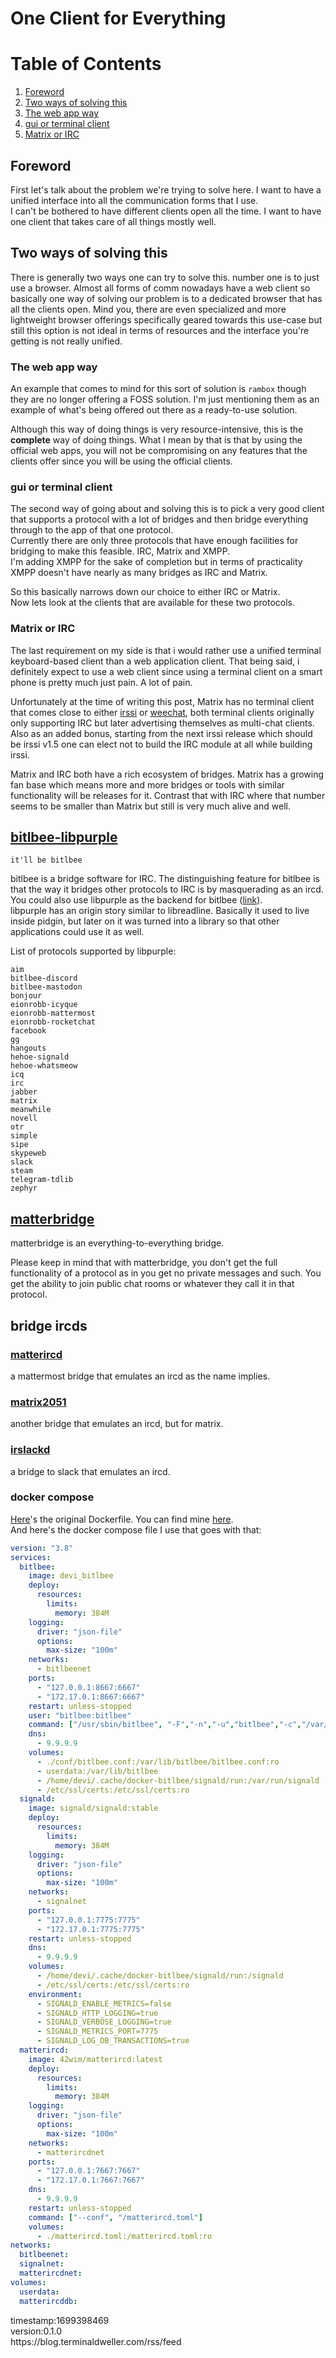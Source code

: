 # One Client for Everything


# Table of Contents
1. [Foreword](#foreword)
2. [Two ways of solving this](#two-ways-of-solving-this)
3. [The web app way](#the-web-app-way)
4. [gui or terminal client](#gui-or-terminal-client)
5. [Matrix or IRC](#matrix-or-irc)
 
## Foreword
 

First let's talk about the problem we're trying to solve here. I want to have a unified interface into all the communication forms that I use.<br/>
I can't be bothered to have different clients open all the time. I want to have one client that takes care of all things mostly well.<br/>

## Two ways of solving this

There is generally two ways one can try to solve this. number one is to just use a browser. Almost all forms of comm nowadays have a web client so basically one way of solving our problem is to a dedicated browser that has all the clients open. Mind you, there are even specialized and more lightweight browser offerings specifically geared towards this use-case but still this option is not ideal in terms of resources and the interface you're getting is not really unified.<br/>

### The web app way

An example that comes to mind for this sort of solution is `rambox` though they are no longer offering a FOSS solution. I'm just mentioning them as an example of what's being offered out there as a ready-to-use solution.<br/>

Although this way of doing things is very resource-intensive, this is the **complete** way of doing things. What I mean by that is that by using the official web apps, you will not be compromising on any features that the clients offer since you will be using the official clients.<br/>

### gui or terminal client

The second way of going about and solving this is to pick a very good client that supports a protocol with a lot of bridges and then bridge everything through to the app of that one protocol.<br/>
Currently there are only three protocols that have enough facilities for bridging to make this feasible. IRC, Matrix and XMPP.<br/>
I'm adding XMPP for the sake of completion but in terms of practicality XMPP doesn't have nearly as many bridges as IRC and Matrix.<br/>

So this basically narrows down our choice to either IRC or Matrix.<br/>
Now lets look at the clients that are available for these two protocols.<br/>

### Matrix or IRC

The last requirement on my side is that i would rather use a unified terminal keyboard-based client than a web application client. That being said, i definitely expect to use a web client since using a terminal client on a smart phone is pretty much just pain. A lot of pain.<br/>

Unfortunately at the time of writing this post, Matrix has no terminal client that comes close to either [irssi](https://github.com/irssi/irssi) or [weechat](https://github.com/weechat/weechat), both terminal clients originally only supporting IRC but later advertising themselves as multi-chat clients.<br/>
Also as an added bonus, starting from the next irssi release which should be irssi v1.5 one can elect not to build the IRC module at all while building irssi.<br/>

Matrix and IRC both have a rich ecosystem of bridges. Matrix has a growing fan base which means more and more bridges or tools with similar functionality will be releases for it. Contrast that with IRC where that number seems to be smaller than Matrix but still is very much alive and well.<br/>

## [bitlbee-libpurple](https://github.com/bitlbee/bitlbee)
 
```
it'll be bitlbee
```

bitlbee is a bridge software for IRC. The distinguishing feature for bitlbee is that the way it bridges other protocols to IRC is by masquerading as an ircd.<br/>
You could also use libpurple as the backend for bitlbee ([link](https://wiki.bitlbee.org/HowtoPurple)).<br/>
libpurple has an origin story similar to libreadline. Basically it used to live inside pidgin, but later on it was turned into a library so that other applications could use it as well.<br/>


List of protocols supported by libpurple:<br/>
```
aim
bitlbee-discord
bitlbee-mastodon
bonjour
eionrobb-icyque
eionrobb-mattermost
eionrobb-rocketchat
facebook
gg
hangouts
hehoe-signald
hehoe-whatsmeow
icq
irc
jabber
matrix
meanwhile
novell
otr
simple
sipe
skypeweb
slack
steam
telegram-tdlib
zephyr
```
 
## [matterbridge](https://github.com/42wim/matterbridge)
matterbridge is an everything-to-everything bridge.<br/>

Please keep in mind that with matterbridge, you don't get the full functionality of a protocol as in you get no private messages and such. You get the ability to join public chat rooms or whatever they call it in that protocol.<br/>
 
## bridge ircds

### [matterircd](https://github.com/42wim/matterircd)
a mattermost bridge that emulates an ircd as the name implies.

### [matrix2051](https://github.com/progval/matrix2051)
another bridge that emulates an ircd, but for matrix.

### [irslackd](https://github.com/adsr/irslackd)
a bridge to slack that emulates an ircd.


### docker compose
[Here](https://github.com/ezkrg/docker-bitlbee-libpurple)'s the original Dockerfile. You can find mine [here](https://github.com/terminaldweller/docker-bitlbee-libpurple).<br/>
And here's the docker compose file I use that goes with that:<br/>

```yaml
version: "3.8"
services:
  bitlbee:
    image: devi_bitlbee
    deploy:
      resources:
        limits:
          memory: 384M
    logging:
      driver: "json-file"
      options:
        max-size: "100m"
    networks:
      - bitlbeenet
    ports:
      - "127.0.0.1:8667:6667"
      - "172.17.0.1:8667:6667"
    restart: unless-stopped
    user: "bitlbee:bitlbee"
    command: ["/usr/sbin/bitlbee", "-F","-n","-u","bitlbee","-c","/var/lib/bitlbee/bitlbee.conf", "-d","/var/lib/bitlbee"]
    dns:
      - 9.9.9.9
    volumes:
      - ./conf/bitlbee.conf:/var/lib/bitlbee/bitlbee.conf:ro
      - userdata:/var/lib/bitlbee
      - /home/devi/.cache/docker-bitlbee/signald/run:/var/run/signald
      - /etc/ssl/certs:/etc/ssl/certs:ro
  signald:
    image: signald/signald:stable
    deploy:
      resources:
        limits:
          memory: 384M
    logging:
      driver: "json-file"
      options:
        max-size: "100m"
    networks:
      - signalnet
    ports:
      - "127.0.0.1:7775:7775"
      - "172.17.0.1:7775:7775"
    restart: unless-stopped
    dns:
      - 9.9.9.9
    volumes:
      - /home/devi/.cache/docker-bitlbee/signald/run:/signald
      - /etc/ssl/certs:/etc/ssl/certs:ro
    environment:
      - SIGNALD_ENABLE_METRICS=false
      - SIGNALD_HTTP_LOGGING=true
      - SIGNALD_VERBOSE_LOGGING=true
      - SIGNALD_METRICS_PORT=7775
      - SIGNALD_LOG_DB_TRANSACTIONS=true
  matterircd:
    image: 42wim/matterircd:latest
    deploy:
      resources:
        limits:
          memory: 384M
    logging:
      driver: "json-file"
      options:
        max-size: "100m"
    networks:
      - matterircdnet
    ports:
      - "127.0.0.1:7667:7667"
      - "172.17.0.1:7667:7667"
    dns:
      - 9.9.9.9
    restart: unless-stopped
    command: ["--conf", "/matterircd.toml"]
    volumes:
      - ./matterircd.toml:/matterircd.toml:ro
networks:
  bitlbeenet:
  signalnet:
  matterircdnet:
volumes:
  userdata:
  matterircddb:
```

<p>
  <div class="timestamp">timestamp:1699398469</div>
  <div class="version">version:0.1.0</div>
  <div class="rsslink">https://blog.terminaldweller.com/rss/feed</div>
</p>
<br>
